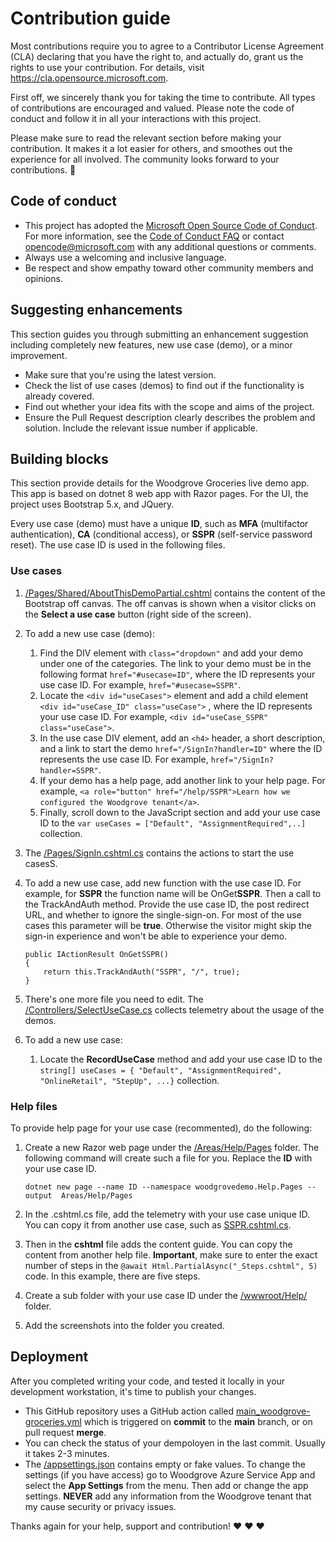 # Contribution guide

Most contributions require you to agree to a
Contributor License Agreement (CLA) declaring that you have the right to, and actually do, grant us
the rights to use your contribution. For details, visit <https://cla.opensource.microsoft.com>.

First off, we sincerely thank you for taking the time to contribute. All types of contributions are encouraged and valued. Please note the code of conduct and follow it in all your interactions with this project. 

Please make sure to read the relevant section before making your contribution. It makes it a lot easier for others, and smoothes out the experience for all involved. The community looks forward to your contributions. 🎉

## Code of conduct

- This project has adopted the [Microsoft Open Source Code of Conduct](https://opensource.microsoft.com/codeofconduct/).
For more information, see the [Code of Conduct FAQ](https://opensource.microsoft.com/codeofconduct/faq/) or
contact [opencode@microsoft.com](mailto:opencode@microsoft.com) with any additional questions or comments.
- Always use a welcoming and inclusive language.
- Be respect and show empathy toward other community members and opinions.

## Suggesting enhancements

This section guides you through submitting an enhancement suggestion including completely new features, new use case (demo), or a minor improvement.

- Make sure that you're using the latest version.
- Check the list of use cases (demos) to find out if the functionality is already covered.
- Find out whether your idea fits with the scope and aims of the project. 
- Ensure the Pull Request description clearly describes the problem and solution. Include the relevant issue number if applicable.

## Building blocks

This section provide details for the Woodgrove Groceries live demo app. This app is based on dotnet 8 web app with Razor pages. For the UI, the project uses Bootstrap 5.x, and JQuery.

Every use case (demo) must have a unique **ID**, such as **MFA** (multifactor authentication), **CA** (conditional access), or **SSPR** (self-service password reset). The use case ID is used in the following files.

### Use cases

1. [/Pages/Shared/AboutThisDemoPartial.cshtml](./Pages/Shared/AboutThisDemoPartial.cshtml) contains the content of the Bootstrap off canvas. The off canvas is shown when a visitor clicks on the **Select a use case** button (right side of the screen). 
1. To add a new use case (demo):
    1. Find the DIV element with `class="dropdown"` and add your demo under one of the categories. The link to your demo must be in the following format `href="#usecase=ID"`, where the ID represents your use case ID. For example, `href="#usecase=SSPR"`.
    1. Locate the `<div id="useCases">` element and add a child element `<div id="useCase_ID" class="useCase">` , where the ID represents your use case ID. For example, `<div id="useCase_SSPR" class="useCase">`.
    1. In the use case DIV element, add an `<h4>` header, a short description, and a link to start the demo `href="/SignIn?handler=ID"` where the ID represents the use case ID. For example, `href="/SignIn?handler=SSPR"`.
    1. If your demo has a help page, add another link to your help page. For example, `<a role="button" href="/help/SSPR">Learn how we configured the Woodgrove tenant</a>`.
    1. Finally, scroll down to the JavaScript section and add your use case ID to the `var useCases = ["Default", "AssignmentRequired",..]` collection.

1. The  [/Pages/SignIn.cshtml.cs](./Pages/SignIn.cshtml.cs) contains the actions to start the use casesS. 
1. To add a new use case, add new function with the use case ID. For example, for **SSPR** the function name will be OnGet**SSPR**. Then a call to the TrackAndAuth method. Provide the use case ID, the post redirect URL, and whether  to ignore the single-sign-on. For most of the use cases this parameter will be **true**. Otherwise the visitor might skip the sign-in experience and won't be able to experience your demo.

    ```
    public IActionResult OnGetSSPR()
    {
        return this.TrackAndAuth("SSPR", "/", true);
    }
    ``` 

1. There's one more file you need to edit. The [/Controllers/SelectUseCase.cs](./Controllers/SelectUseCase.cs) collects telemetry about the usage of the demos. 
1. To add a new use case:
    1. Locate the **RecordUseCase** method and add your use case ID to the `string[] useCases = { "Default", "AssignmentRequired", "OnlineRetail", "StepUp", ...}` collection. 

### Help files

To provide help page for your use case (recommented), do the following:

1. Create a new Razor web page under the [/Areas/Help/Pages](./Areas/Help/Pages/) folder. The following command will create such a file for you. Replace the **ID** with your use case ID.

    ```
    dotnet new page --name ID --namespace woodgrovedemo.Help.Pages --output  Areas/Help/Pages
    ```

1. In the .cshtml.cs file, add the telemetry with your use case unique ID. You can copy it from another use case, such as [SSPR.cshtml.cs](./Areas/Help/Pages/SSPR.cshtml.cs).
1. Then in the **cshtml** file adds the content guide. You can copy the content from another help file. **Important**, make sure to enter the exact number of steps in the `@await Html.PartialAsync("_Steps.cshtml", 5)` code. In this example, there are five steps.
1. Create a sub folder with your use case ID under the [/wwwroot/Help/](./wwwroot/Help/) folder.
1. Add the screenshots into the folder you created.

## Deployment

After you completed writing your code, and tested it locally in your development workstation, it's time to publish your changes. 

- This GitHub repository uses a GitHub action called [main_woodgrove-groceries.yml](./.github/workflows/main_woodgrove-groceries.yml) which is triggered on **commit** to the **main** branch, or on pull request **merge**. 
- You can check the status of your dempoloyen in the last commit. Usually it takes 2-3 minutes. 
- The [/appsettings.json](./appsettings.json) contains empty or fake values. To change the settings (if you have access) go to Woodgrove Azure Service App and select the **App Settings** from the menu. Then add or change the app settings. **NEVER** add any information from the Woodgrove tenant that my cause security or privacy issues.


Thanks again for your help, support and contribution! :heart: :heart: :heart:
